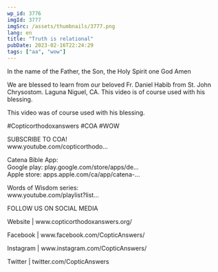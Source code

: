 ```yaml
---
wp_id: 3776
imgId: 3777
imgSrc: /assets/thumbnails/3777.png
lang: en
title: "Truth is relational"
pubDate: 2023-02-16T22:24:29
tags: ["aa", "wow"]
---
```

<!-- page: 6 -->

<p>In the name of the Father, the Son, the Holy Spirit one God Amen</p>
<p>We are blessed to learn from our beloved Fr. Daniel Habib from St. John Chrysostom. Laguna Niguel, CA. This video is of course used with his blessing.</p>
<p>This video was of course used with his blessing.</p>
<p>#Copticorthodoxanswers #COA #WOW</p>
<p>SUBSCRIBE TO COA!<br />
www.youtube.com/copticorthodo&#8230;</p>
<p>Catena Bible App:<br />
Google play: play.google.com/store/apps/de&#8230;<br />
Apple store: apps.apple.com/ca/app/catena-​&#8230;</p>
<p>Words of Wisdom series:<br />
www.youtube.com/playlist?list&#8230;</p>
<p>FOLLOW US ON SOCIAL MEDIA</p>
<p>Website | www.copticorthodoxanswers.org/</p>
<p>Facebook | www.facebook.com/CopticAnswers/</p>
<p>Instagram | www.instagram.com/CopticAnswers/</p>
<p>Twitter | twitter.com/CopticAnswers</p>
